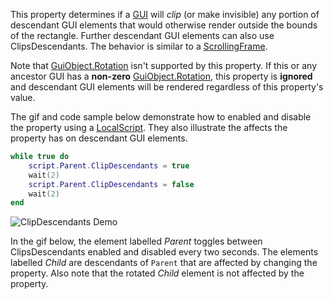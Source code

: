 This property determines if a [GUI](https://developer.roblox.com/en-us/api-reference/class/GuiObject) will _clip_ (or make invisible) any portion of descendant GUI elements that would otherwise render outside the bounds of the rectangle. Further descendant GUI elements can also use ClipsDescendants. The behavior is similar to a [ScrollingFrame](https://developer.roblox.com/en-us/api-reference/class/ScrollingFrame).

Note that [GuiObject.Rotation](https://developer.roblox.com/en-us/api-reference/property/GuiObject/Rotation) isn't supported by this property. If this or any ancestor GUI has a **non-zero** [GuiObject.Rotation](https://developer.roblox.com/en-us/api-reference/property/GuiObject/Rotation), this property is **ignored** and descendant GUI elements will be rendered regardless of this property's value.

The gif and code sample below demonstrate how to enabled and disable the property using a [LocalScript](https://developer.roblox.com/en-us/api-reference/class/LocalScript). They also illustrate the affects the property has on descendant GUI elements.

```lua
while true do
	script.Parent.ClipDescendants = true
	wait(2)
	script.Parent.ClipDescendants = false
	wait(2)
end
``` 

![ClipDescendants Demo](https://developer.roblox.com/assets/bltaf6f1a7233b2f3d8/ClipDescendantsDemo.gif)

In the gif below, the element labelled _Parent_ toggles between ClipsDescendants enabled and disabled every two seconds. The elements labelled _Child_ are descendants of `Parent` that are affected by changing the property. Also note that the rotated _Child_ element is not affected by the property.